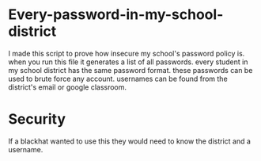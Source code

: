 # Every-password-in-my-school-district
I made this script to prove how insecure my school's password policy is. when you run this file it generates a list of all passwords. every student in my school district has the same password format.
these passwords can be used to brute force any account. usernames can be found from the district's email or google classroom.
# Security
If a blackhat wanted to use this they would need to know the district and a username.
